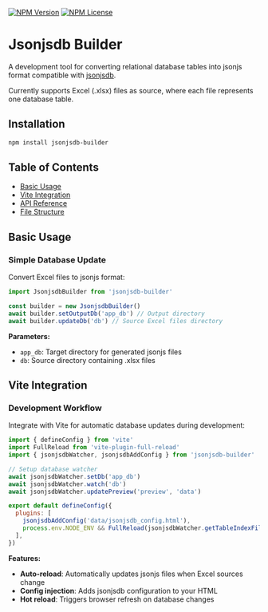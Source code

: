 [![NPM Version](https://img.shields.io/npm/v/jsonjsdb-builder)](https://www.npmjs.com/package/jsonjsdb-builder)
[![NPM License](https://img.shields.io/npm/l/jsonjsdb-builder)](../LICENSE)

# Jsonjsdb Builder

A development tool for converting relational database tables into jsonjs format compatible with [jsonjsdb](../jsonjsdb).

Currently supports Excel (.xlsx) files as source, where each file represents one database table.

## Installation

```bash
npm install jsonjsdb-builder
```

## Table of Contents

- [Basic Usage](#basic-usage)
- [Vite Integration](#vite-integration)
- [API Reference](#api-reference)
- [File Structure](#file-structure)

## Basic Usage

### Simple Database Update

Convert Excel files to jsonjs format:

```js
import JsonjsdbBuilder from 'jsonjsdb-builder'

const builder = new JsonjsdbBuilder()
await builder.setOutputDb('app_db') // Output directory
await builder.updateDb('db') // Source Excel files directory
```

**Parameters:**

- `app_db`: Target directory for generated jsonjs files
- `db`: Source directory containing .xlsx files

## Vite Integration

### Development Workflow

Integrate with Vite for automatic database updates during development:

```js
import { defineConfig } from 'vite'
import FullReload from 'vite-plugin-full-reload'
import { jsonjsdbWatcher, jsonjsdbAddConfig } from 'jsonjsdb-builder'

// Setup database watcher
await jsonjsdbWatcher.setDb('app_db')
await jsonjsdbWatcher.watch('db')
await jsonjsdbWatcher.updatePreview('preview', 'data')

export default defineConfig({
  plugins: [
    jsonjsdbAddConfig('data/jsonjsdb_config.html'),
    process.env.NODE_ENV && FullReload(jsonjsdbWatcher.getTableIndexFilePath()),
  ],
})
```

**Features:**

- **Auto-reload**: Automatically updates jsonjs files when Excel sources change
- **Config injection**: Adds jsonjsdb configuration to your HTML
- **Hot reload**: Triggers browser refresh on database changes
